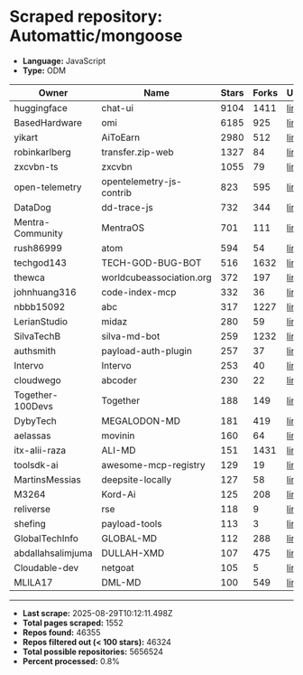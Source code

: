 # Scraped repository: Automattic/mongoose
* **Language:** JavaScript
* **Type:** ODM

| Owner | Name | Stars | Forks | URL |
|---|---|---|---|---|
| huggingface | chat-ui | 9104 | 1411 | [link](https://github.com/huggingface/chat-ui) |
| BasedHardware | omi | 6185 | 925 | [link](https://github.com/BasedHardware/omi) |
| yikart | AiToEarn | 2980 | 512 | [link](https://github.com/yikart/AiToEarn) |
| robinkarlberg | transfer.zip-web | 1327 | 84 | [link](https://github.com/robinkarlberg/transfer.zip-web) |
| zxcvbn-ts | zxcvbn | 1055 | 79 | [link](https://github.com/zxcvbn-ts/zxcvbn) |
| open-telemetry | opentelemetry-js-contrib | 823 | 595 | [link](https://github.com/open-telemetry/opentelemetry-js-contrib) |
| DataDog | dd-trace-js | 732 | 344 | [link](https://github.com/DataDog/dd-trace-js) |
| Mentra-Community | MentraOS | 701 | 111 | [link](https://github.com/Mentra-Community/MentraOS) |
| rush86999 | atom | 594 | 54 | [link](https://github.com/rush86999/atom) |
| techgod143 | TECH-GOD-BUG-BOT | 516 | 1632 | [link](https://github.com/techgod143/TECH-GOD-BUG-BOT) |
| thewca | worldcubeassociation.org | 372 | 197 | [link](https://github.com/thewca/worldcubeassociation.org) |
| johnhuang316 | code-index-mcp | 332 | 36 | [link](https://github.com/johnhuang316/code-index-mcp) |
| nbbb15092 | abc | 317 | 1227 | [link](https://github.com/nbbb15092/abc) |
| LerianStudio | midaz | 280 | 59 | [link](https://github.com/LerianStudio/midaz) |
| SilvaTechB | silva-md-bot | 259 | 1232 | [link](https://github.com/SilvaTechB/silva-md-bot) |
| authsmith | payload-auth-plugin | 257 | 37 | [link](https://github.com/authsmith/payload-auth-plugin) |
| Intervo | Intervo | 253 | 40 | [link](https://github.com/Intervo/Intervo) |
| cloudwego | abcoder | 230 | 22 | [link](https://github.com/cloudwego/abcoder) |
| Together-100Devs | Together | 188 | 149 | [link](https://github.com/Together-100Devs/Together) |
| DybyTech | MEGALODON-MD | 181 | 419 | [link](https://github.com/DybyTech/MEGALODON-MD) |
| aelassas | movinin | 160 | 64 | [link](https://github.com/aelassas/movinin) |
| itx-alii-raza | ALI-MD | 151 | 1431 | [link](https://github.com/itx-alii-raza/ALI-MD) |
| toolsdk-ai | awesome-mcp-registry | 129 | 19 | [link](https://github.com/toolsdk-ai/awesome-mcp-registry) |
| MartinsMessias | deepsite-locally | 127 | 58 | [link](https://github.com/MartinsMessias/deepsite-locally) |
| M3264 | Kord-Ai | 125 | 208 | [link](https://github.com/M3264/Kord-Ai) |
| reliverse | rse | 118 | 9 | [link](https://github.com/reliverse/rse) |
| shefing | payload-tools | 113 | 3 | [link](https://github.com/shefing/payload-tools) |
| GlobalTechInfo | GLOBAL-MD | 112 | 288 | [link](https://github.com/GlobalTechInfo/GLOBAL-MD) |
| abdallahsalimjuma | DULLAH-XMD | 107 | 475 | [link](https://github.com/abdallahsalimjuma/DULLAH-XMD) |
| Cloudable-dev | netgoat | 105 | 5 | [link](https://github.com/Cloudable-dev/netgoat) |
| MLILA17 | DML-MD | 100 | 549 | [link](https://github.com/MLILA17/DML-MD) |

---
* **Last scrape:** 2025-08-29T10:12:11.498Z
* **Total pages scraped:** 1552
* **Repos found:** 46355
* **Repos filtered out (< 100 stars):** 46324
* **Total possible repositories:** 5656524
* **Percent processed:** 0.8%
